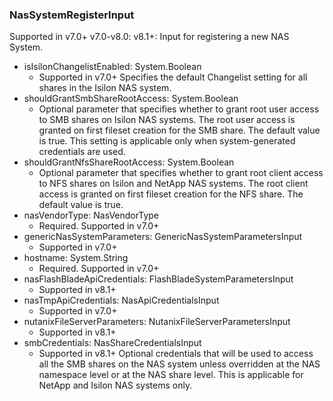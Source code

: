 ### NasSystemRegisterInput
Supported in v7.0+
  v7.0-v8.0: 
  v8.1+: Input for registering a new NAS System.

- isIsilonChangelistEnabled: System.Boolean
  - Supported in v7.0+
      Specifies the default Changelist setting for all shares in the Isilon NAS system.
- shouldGrantSmbShareRootAccess: System.Boolean
  - Optional parameter that specifies whether to grant root user access to SMB shares on Isilon NAS systems. The root user access is granted on first fileset creation for the SMB share. The default value is true. This setting is applicable only when system-generated credentials are used.
- shouldGrantNfsShareRootAccess: System.Boolean
  - Optional parameter that specifies whether to grant root client access to NFS shares on Isilon and NetApp NAS systems. The root client access is granted on first fileset creation for the NFS share. The default value is true.
- nasVendorType: NasVendorType
  - Required. Supported in v7.0+
- genericNasSystemParameters: GenericNasSystemParametersInput
  - Supported in v7.0+
- hostname: System.String
  - Required. Supported in v7.0+
- nasFlashBladeApiCredentials: FlashBladeSystemParametersInput
  - Supported in v8.1+
- nasTmpApiCredentials: NasApiCredentialsInput
  - Supported in v7.0+
- nutanixFileServerParameters: NutanixFileServerParametersInput
  - Supported in v8.1+
- smbCredentials: NasShareCredentialsInput
  - Supported in v8.1+
      Optional credentials that will be used to access all the SMB shares on the NAS system unless overridden at the NAS namespace level or at the NAS share level. This is applicable for NetApp and Isilon NAS systems only.

